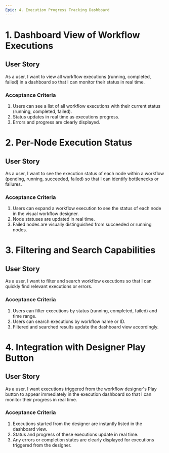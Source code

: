 ```yaml
---
Epic: 4. Execution Progress Tracking Dashboard
---
```


# 1. Dashboard View of Workflow Executions

## User Story
As a user, I want to view all workflow executions (running, completed, failed) in a dashboard so that I can monitor their status in real time.

### Acceptance Criteria
1. Users can see a list of all workflow executions with their current status (running, completed, failed).
2. Status updates in real time as executions progress.
3. Errors and progress are clearly displayed.

# 2. Per-Node Execution Status

## User Story
As a user, I want to see the execution status of each node within a workflow (pending, running, succeeded, failed) so that I can identify bottlenecks or failures.

### Acceptance Criteria
1. Users can expand a workflow execution to see the status of each node in the visual workflow designer.
2. Node statuses are updated in real time.
3. Failed nodes are visually distinguished from succeeded or running nodes.

# 3. Filtering and Search Capabilities

## User Story
As a user, I want to filter and search workflow executions so that I can quickly find relevant executions or errors.

### Acceptance Criteria
1. Users can filter executions by status (running, completed, failed) and time range.
2. Users can search executions by workflow name or ID.
3. Filtered and searched results update the dashboard view accordingly.

# 4. Integration with Designer Play Button

## User Story
As a user, I want executions triggered from the workflow designer's Play button to appear immediately in the execution dashboard so that I can monitor their progress in real time.

### Acceptance Criteria
1. Executions started from the designer are instantly listed in the dashboard view.
2. Status and progress of these executions update in real time.
3. Any errors or completion states are clearly displayed for executions triggered from the designer. 